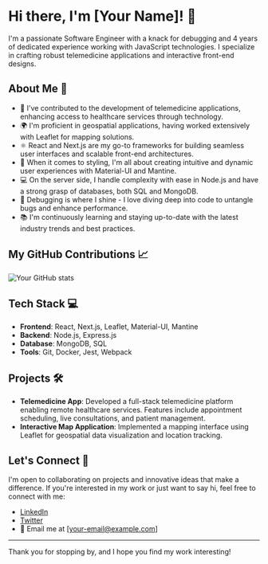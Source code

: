 # Hi there, I'm [Your Name]! 👋

I'm a passionate Software Engineer with a knack for debugging and 4 years of dedicated experience working with JavaScript technologies. I specialize in crafting robust telemedicine applications and interactive front-end designs.

## About Me 🚀

- 📱 I've contributed to the development of telemedicine applications, enhancing access to healthcare services through technology.
- 🌍 I'm proficient in geospatial applications, having worked extensively with Leaflet for mapping solutions.
- ⚛️ React and Next.js are my go-to frameworks for building seamless user interfaces and scalable front-end architectures.
- 🎨 When it comes to styling, I'm all about creating intuitive and dynamic user experiences with Material-UI and Mantine.
- 💻 On the server side, I handle complexity with ease in Node.js and have a strong grasp of databases, both SQL and MongoDB.
- 🐞 Debugging is where I shine - I love diving deep into code to untangle bugs and enhance performance.
- 📚 I'm continuously learning and staying up-to-date with the latest industry trends and best practices.

## My GitHub Contributions 📈

![Your GitHub stats](https://github-readme-stats.vercel.app/api?username=yourusername&show_icons=true&theme=radical)

## Tech Stack 💻

- **Frontend**: React, Next.js, Leaflet, Material-UI, Mantine
- **Backend**: Node.js, Express.js
- **Database**: MongoDB, SQL
- **Tools**: Git, Docker, Jest, Webpack

## Projects 🛠️

- **Telemedicine App**: Developed a full-stack telemedicine platform enabling remote healthcare services. Features include appointment scheduling, live consultations, and patient management.
- **Interactive Map Application**: Implemented a mapping interface using Leaflet for geospatial data visualization and location tracking.

## Let's Connect 🤝

I'm open to collaborating on projects and innovative ideas that make a difference. If you're interested in my work or just want to say hi, feel free to connect with me:

- [LinkedIn](https://www.linkedin.com/in/yourlinkedinprofile)
- [Twitter](https://twitter.com/yourtwitterhandle)
- 📧 Email me at [your-email@example.com]

---

Thank you for stopping by, and I hope you find my work interesting!

